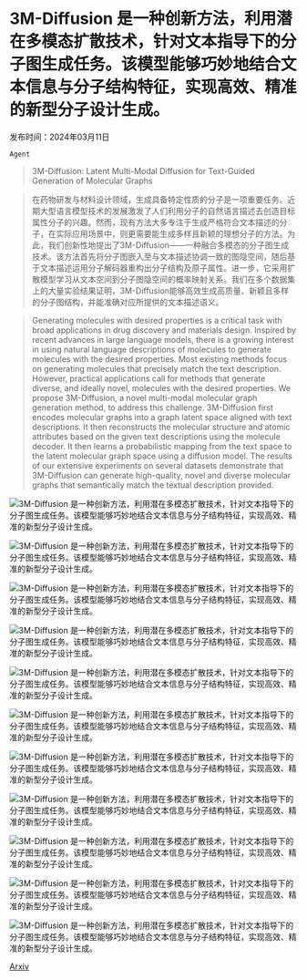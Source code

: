 # 3M-Diffusion 是一种创新方法，利用潜在多模态扩散技术，针对文本指导下的分子图生成任务。该模型能够巧妙地结合文本信息与分子结构特征，实现高效、精准的新型分子设计生成。

发布时间：2024年03月11日

`Agent`

> 3M-Diffusion: Latent Multi-Modal Diffusion for Text-Guided Generation of Molecular Graphs

> 在药物研发与材料设计领域，生成具备特定性质的分子是一项重要任务。近期大型语言模型技术的发展激发了人们利用分子的自然语言描述去创造目标属性分子的兴趣。然而，现有方法大多专注于生成严格符合文本描述的分子，在实际应用场景中，则更需要能生成多样且新颖的理想分子的方法。为此，我们创新性地提出了3M-Diffusion——一种融合多模态的分子图生成技术。该方法首先将分子图嵌入至与文本描述协调一致的图隐空间，随后基于文本描述运用分子解码器重构出分子结构及原子属性。进一步，它采用扩散模型学习从文本空间到分子图隐空间的概率映射关系。我们在多个数据集上的大量实验结果证明，3M-Diffusion能够高效生成高质量、新颖且多样的分子图结构，并能准确对应所提供的文本描述语义。

> Generating molecules with desired properties is a critical task with broad applications in drug discovery and materials design. Inspired by recent advances in large language models, there is a growing interest in using natural language descriptions of molecules to generate molecules with the desired properties. Most existing methods focus on generating molecules that precisely match the text description. However, practical applications call for methods that generate diverse, and ideally novel, molecules with the desired properties. We propose 3M-Diffusion, a novel multi-modal molecular graph generation method, to address this challenge. 3M-Diffusion first encodes molecular graphs into a graph latent space aligned with text descriptions. It then reconstructs the molecular structure and atomic attributes based on the given text descriptions using the molecule decoder. It then learns a probabilistic mapping from the text space to the latent molecular graph space using a diffusion model. The results of our extensive experiments on several datasets demonstrate that 3M-Diffusion can generate high-quality, novel and diverse molecular graphs that semantically match the textual description provided.

![3M-Diffusion 是一种创新方法，利用潜在多模态扩散技术，针对文本指导下的分子图生成任务。该模型能够巧妙地结合文本信息与分子结构特征，实现高效、精准的新型分子设计生成。](../../../paper_images/2403.07179/x1.png)

![3M-Diffusion 是一种创新方法，利用潜在多模态扩散技术，针对文本指导下的分子图生成任务。该模型能够巧妙地结合文本信息与分子结构特征，实现高效、精准的新型分子设计生成。](../../../paper_images/2403.07179/x2.png)

![3M-Diffusion 是一种创新方法，利用潜在多模态扩散技术，针对文本指导下的分子图生成任务。该模型能够巧妙地结合文本信息与分子结构特征，实现高效、精准的新型分子设计生成。](../../../paper_images/2403.07179/x3.png)

![3M-Diffusion 是一种创新方法，利用潜在多模态扩散技术，针对文本指导下的分子图生成任务。该模型能够巧妙地结合文本信息与分子结构特征，实现高效、精准的新型分子设计生成。](../../../paper_images/2403.07179/x4.png)

![3M-Diffusion 是一种创新方法，利用潜在多模态扩散技术，针对文本指导下的分子图生成任务。该模型能够巧妙地结合文本信息与分子结构特征，实现高效、精准的新型分子设计生成。](../../../paper_images/2403.07179/x5.png)

![3M-Diffusion 是一种创新方法，利用潜在多模态扩散技术，针对文本指导下的分子图生成任务。该模型能够巧妙地结合文本信息与分子结构特征，实现高效、精准的新型分子设计生成。](../../../paper_images/2403.07179/x6.png)

![3M-Diffusion 是一种创新方法，利用潜在多模态扩散技术，针对文本指导下的分子图生成任务。该模型能够巧妙地结合文本信息与分子结构特征，实现高效、精准的新型分子设计生成。](../../../paper_images/2403.07179/x7.png)

![3M-Diffusion 是一种创新方法，利用潜在多模态扩散技术，针对文本指导下的分子图生成任务。该模型能够巧妙地结合文本信息与分子结构特征，实现高效、精准的新型分子设计生成。](../../../paper_images/2403.07179/x8.png)

![3M-Diffusion 是一种创新方法，利用潜在多模态扩散技术，针对文本指导下的分子图生成任务。该模型能够巧妙地结合文本信息与分子结构特征，实现高效、精准的新型分子设计生成。](../../../paper_images/2403.07179/x9.png)

![3M-Diffusion 是一种创新方法，利用潜在多模态扩散技术，针对文本指导下的分子图生成任务。该模型能够巧妙地结合文本信息与分子结构特征，实现高效、精准的新型分子设计生成。](../../../paper_images/2403.07179/x10.png)

![3M-Diffusion 是一种创新方法，利用潜在多模态扩散技术，针对文本指导下的分子图生成任务。该模型能够巧妙地结合文本信息与分子结构特征，实现高效、精准的新型分子设计生成。](../../../paper_images/2403.07179/x11.png)

[Arxiv](https://arxiv.org/abs/2403.07179)
